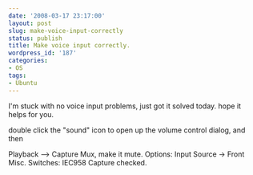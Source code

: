 ```yaml
---
date: '2008-03-17 23:17:00'
layout: post
slug: make-voice-input-correctly
status: publish
title: Make voice input correctly.
wordpress_id: '187'
categories:
- OS
tags:
- Ubuntu
---
```


I'm stuck with no voice input problems, just got it solved today. hope it helps for you.

double click the "sound" icon to open up the volume control dialog, and then

Playback --> Capture Mux, make it mute.
Options: Input Source -> Front Misc.
Switches: IEC958 Capture checked.
